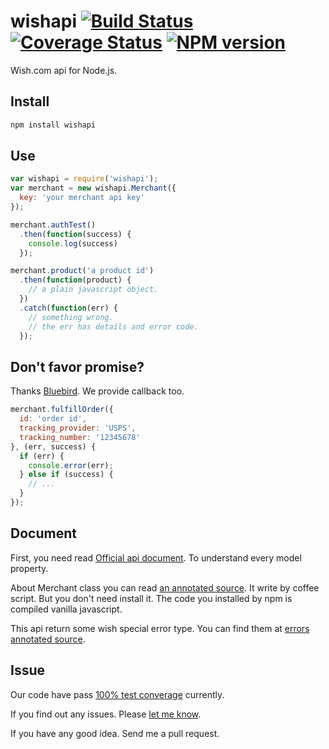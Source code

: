 wishapi [![Build Status][travis-image]][travis-url] [![Coverage Status][coveralls-image]][coveralls-url] [![NPM version][npm-image]][npm-url]
=======

Wish.com api for Node.js.

Install
-------

```bash
npm install wishapi
```

Use
---

```javascript
var wishapi = require('wishapi');
var merchant = new wishapi.Merchant({
  key: 'your merchant api key'
});

merchant.authTest()
  .then(function(success) {
    console.log(success)
  });

merchant.product('a product id')
  .then(function(product) {
    // a plain javascript object.
  })
  .catch(function(err) {
    // something wrong.
    // the err has details and error code.
  });
```

Don't favor promise?
--------------------

Thanks [Bluebird][bluebird]. We provide callback too.

```javascript
merchant.fulfillOrder({
  id: 'order id',
  tracking_provider: 'USPS',
  tracking_number: '12345678'
}, (err, success) {
  if (err) {
    console.error(err);
  } else if (success) {
    // ...
  }
});
```

Document
--------

First, you need read [Official api document][official-doc]. To understand every model property.

About Merchant class you can read [an annotated source][merchant-doc]. It write by coffee script. But you don't need install it. The code you installed by npm is compiled vanilla javascript.

This api return some wish special error type. You can find them at [errors annotated source][errors-doc].

Issue
-----

Our code have pass [100% test converage][coverage] currently.

If you find out any issues. Please [let me know][issues].

If you have any good idea. Send me a pull request.


[travis-url]: https://travis-ci.org/cncolder/wishapi
[travis-image]: https://travis-ci.org/cncolder/wishapi.svg?branch=master

[coveralls-url]: https://coveralls.io/r/cncolder/wishapi?branch=master
[coveralls-image]: https://coveralls.io/repos/cncolder/wishapi/badge.png?branch=master

[npm-url]: https://npmjs.org/package/wishapi
[npm-image]: https://img.shields.io/npm/v/wishapi.svg

[bluebird]: https://github.com/petkaantonov/bluebird
[official-doc]: https://merchant.wish.com/documentation/api
[merchant-doc]: https://cncolder.github.io/wishapi/docs/merchant.html
[errors-doc]: https://cncolder.github.io/wishapi/docs/errors.html
[coverage]: https://cncolder.github.io/wishapi/docs/coverage.html

[issues]: https://github.com/cncolder/wishapi/issues

